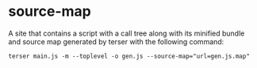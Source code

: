 # source-map

A site that contains a script with a call tree along with its minified bundle and source map generated by terser with the following command:

`terser main.js -m --toplevel -o gen.js --source-map="url=gen.js.map"`
